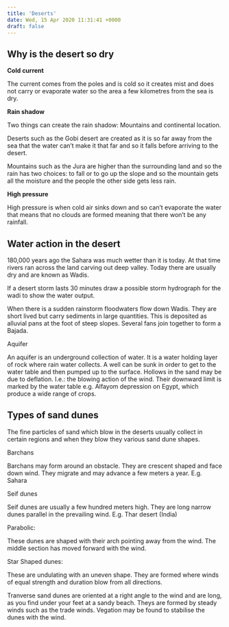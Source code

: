```yaml
---
title: 'Deserts'
date: Wed, 15 Apr 2020 11:31:41 +0000
draft: false
---
```


Why is the desert so dry
------------------------

**Cold current**

The current comes from the poles and is cold so it creates mist and does not carry or evaporate water so the area a few kilometres from the sea is dry.

**Rain shadow**

Two things can create the rain shadow: Mountains and continental location.

Deserts such as the Gobi desert are created as it is so far away from the sea that the water can’t make it that far and so it falls before arriving to the desert.

Mountains such as the Jura are higher than the surrounding land and so the rain has two choices: to fall or to go up the slope and so the mountain gets all the moisture and the people the other side gets less rain.

**High pressure**

High pressure is when cold air sinks down and so can’t evaporate the water that means that no clouds are formed meaning that there won’t be any rainfall.

Water action in the desert
--------------------------

180,000 years ago the Sahara was much wetter than it is today. At that time rivers ran across the land carving out deep valley. Today there are usually dry and are known as Wadis.

If a desert storm lasts 30 minutes draw a possible storm hydrograph for the wadi to show the water output.

When there is a sudden rainstorm floodwaters flow down Wadis. They are short lived but carry sediments in large quantities. This is deposited as alluvial pans at the foot of steep slopes. Several fans join together to form a Bajada.

Aquifer

An aquifer is an underground collection of water. It is a water holding layer of rock where rain water collects. A well can be sunk in order to get to the water table and then pumped up to the surface. Hollows in the sand may be due to deflation. I.e.: the blowing action of the wind. Their downward limit is marked by the water table e.g. Alfayom depression on Egypt, which produce a wide range of crops.

Types of sand dunes
-------------------

The fine particles of sand which blow in the deserts usually collect in certain regions and when they blow they various sand dune shapes.

Barchans

Barchans may form around an obstacle. They are crescent shaped and face down wind. They migrate and may advance a few meters a year. E.g. Sahara

Seif dunes

Seif dunes are usually a few hundred meters high. They are long narrow dunes parallel in the prevailing wind. E.g. Thar desert (India)

Parabolic:

These dunes are shaped with their arch pointing away from the wind. The middle section has moved forward with the wind.

Star Shaped dunes:

These are undulating with an uneven shape. They are formed where winds of equal strength and duration blow from all directions.

Tranverse sand dunes are oriented at a right angle to the wind and are long, as you find under your feet at a sandy beach. Theys are formed by steady winds such as the trade winds. Vegation may be found to stabilise the dunes with the wind.